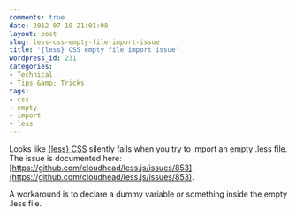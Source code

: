 ```yaml
---
comments: true
date: 2012-07-10 21:01:08
layout: post
slug: less-css-empty-file-import-issue
title: '{less} CSS empty file import issue'
wordpress_id: 231
categories:
- Technical
- Tips &amp; Tricks
tags:
- css
- empty
- import
- less
---
```


Looks like [{less} CSS](lesscss.org) silently fails when you try to import an empty .less file. The issue is documented here: [https://github.com/cloudhead/less.js/issues/853](https://github.com/cloudhead/less.js/issues/853).

A workaround is to declare a dummy variable or something inside the empty .less file.
